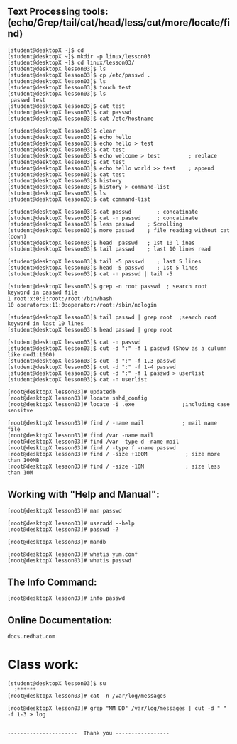 Text Processing tools: (echo/Grep/tail/cat/head/less/cut/more/locate/find)
-------------------------------------------------------------------------
    [student@desktopX ~]$ cd 
    [student@desktopX ~]$ mkdir -p linux/lesson03
    [student@desktopX ~]$ cd linux/lesson03/
    [student@desktopX lesson03]$ ls
    [student@desktopX lesson03]$ cp /etc/passwd .
    [student@desktopX lesson03]$ ls
    [student@desktopX lesson03]$ touch test
    [student@desktopX lesson03]$ ls
     passwd test
    [student@desktopX lesson03]$ cat test    
    [student@desktopX lesson03]$ cat passwd
    [student@desktopX lesson03]$ cat /etc/hostname

    [student@desktopX lesson03]$ clear
    [student@desktopX lesson03]$ echo hello         
    [student@desktopX lesson03]$ echo hello > test
    [student@desktopX lesson03]$ cat test
    [student@desktopX lesson03]$ echo welcome > test         ; replace
    [student@desktopX lesson03]$ cat test
    [student@desktopX lesson03]$ echo hello world >> test    ; append 
    [student@desktopX lesson03]$ cat test
    [student@desktopX lesson03]$ history
    [student@desktopX lesson03]$ history > command-list
    [student@desktopX lesson03]$ ls
    [student@desktopX lesson03]$ cat command-list

    [student@desktopX lesson03]$ cat passwd        ; concatinate
    [student@desktopX lesson03]$ cat -n passwd     ; concatinate
    [student@desktopX lesson03]$ less passwd    ; Scrolling 
    [student@desktopX lesson03]$ more passwd    ; file reading without cat (down)
    [student@desktopX lesson03]$ head  passwd   ; 1st 10 l ines
    [student@desktopX lesson03]$ tail passwd    ; last 10 lines read

    [student@desktopX lesson03]$ tail -5 passwd    ; last 5 lines
    [student@desktopX lesson03]$ head -5 passwd    ; 1st 5 lines
    [student@desktopX lesson03]$ cat -n passwd | tail -5 

    [student@desktopX lesson03]$ grep -n root passwd  ; search root keyword in passwd file
    1 root:x:0:0:root:/root:/bin/bash
    10 operator:x:11:0:operator:/root:/sbin/nologin

    [student@desktopX lesson03]$ tail passwd | grep root  ;search root keyword in last 10 lines
    [student@desktopX lesson03]$ head passwd | grep root

    [student@desktopX lesson03]$ cat -n passwd  
    [student@desktopX lesson03]$ cut -d ":" -f 1 passwd (Show as a culumn like nod1:1000)
    [student@desktopX lesson03]$ cut -d ":" -f 1,3 passwd 
    [student@desktopX lesson03]$ cut -d ":" -f 1-4 passwd 
    [student@desktopX lesson03]$ cut -d ":" -f 1 passwd > userlist
    [student@desktopX lesson03]$ cat -n userlist

    [root@desktopX lesson03]# updatedb 
    [root@desktopX lesson03]# locate sshd_config 
    [root@desktopX lesson03]# locate -i .exe               ;including case sensitve

    [root@desktopX lesson03]# find / -name mail            ; mail name file   
    [root@desktopX lesson03]# find /var -name mail
    [root@desktopX lesson03]# find /var -type d -name mail   
    [root@desktopX lesson03]# find / -type f -name passwd 
    [root@desktopX lesson03]# find / -size +100M            ; size more than 100MB
    [root@desktopX lesson03]# find / -size -10M             ; size less than 10M 

Working with "Help and Manual":
------------------------------
    [root@desktopX lesson03]# man passwd

    [root@desktopX lesson03]# useradd --help
    [root@desktopX lesson03]# passwd -?

    [root@desktopX lesson03]# mandb 

    [root@desktopX lesson03]# whatis yum.conf
    [root@desktopX lesson03]# whatis passwd

The Info Command:
-----------------
    [root@desktopX lesson03]# info passwd

Online Documentation:
---------------------
    docs.redhat.com
 
Class work:
===========
    [student@desktopX lesson03]$ su 
      :****** 
    [root@desktopX lesson03]# cat -n /var/log/messages

    [root@desktopX lesson03]# grep "MM DD" /var/log/messages | cut -d " " -f 1-3 > log 


    ----------------------  Thank you -----------------












